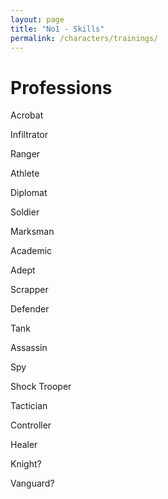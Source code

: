 ```yaml
---
layout: page
title: "No1 - Skills"
permalink: /characters/trainings/
---
```



# Professions

Acrobat

Infiltrator

Ranger

Athlete

Diplomat

Soldier

Marksman

Academic

Adept

Scrapper

Defender

Tank

Assassin

Spy

Shock Trooper

Tactician

Controller

Healer

Knight?

Vanguard?